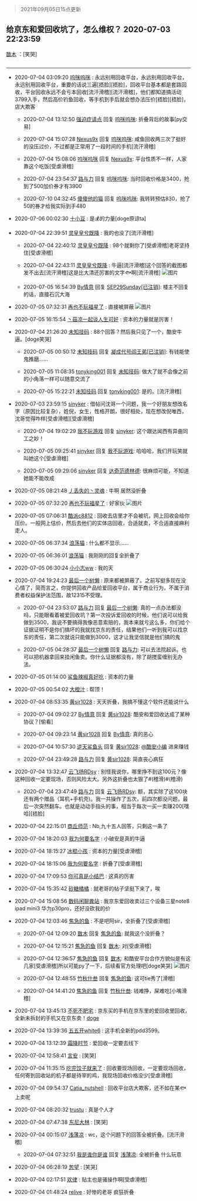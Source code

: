 > 2021年09月05日15点更新
<link rel="stylesheet" href="https://cdn.jsdelivr.net/gh/taotie6/sampleJSON@main/css/photo_show.css">


 ## 给京东和爱回收坑了，怎么维权？ 2020-07-03 22:23:59

 [㪚木](https://www.coolapk.com/feed/19969928?shareKey=ZDdiZDZiYjMyZjBiNjEzMTc1NmU~) ：[笑哭] 

<div class="album">
<img class="img-item" src="" />
</div>

 ------- 

- 2020-07-04 03:09:20 [呜咪呜咪](uid=810390) : 永远别用回收平台，永远别用回收平台，永远别用回收平台，重要的话说三遍[捂脸][捂脸]，回收平台基本都是套路回收，平台回收永远不会亏本回收[流汗滑稽][流汗滑稽]，他们都知道搞活动3799入手，然后高价钓鱼回收，等手机到手后就会想办法压价[捂脸][捂脸]，店大欺客 

    - 2020-07-04 13:12:50 [强迫症请点](uid=1897996) 回复 [呜咪呜咪](uid=810390): 折叠背后的故事[py交易] 

    - 2020-07-04 15:07:28 [Nexus9x](uid=2075593) 回复 [呜咪呜咪](uid=810390): 咸鱼回收两三次了挺好的没压过价，不过都是正常用了一段时间的手机[流汗滑稽] 

    - 2020-07-04 15:08:06 [呜咪呜咪](uid=810390) 回复 [Nexus9x](uid=2075593): 平台性质不一样，人家靠这个吃饭[受虐滑稽] 

    - 2020-07-04 23:54:37 [路与力](uid=557618) 回复 [呜咪呜咪](uid=810390): 当时回收价格是3400，抢到了500加价券才有3900 

    - 2020-07-10 04:32:45 [傻傻他的猫](uid=831321) 回复 [呜咪呜咪](uid=810390): 我转转预估830，抢了50的券才给我实际到手480 

- 2020-07-06 00:02:30 [十小豆](uid=2735905) : 是💰的力量[doge原谅ta] 

- 2020-07-04 22:39:51 [灵皇皇兮既降](uid=1284080) : 我的也没了[流汗滑稽] 

    - 2020-07-04 22:40:12 [灵皇皇兮既降](uid=1284080) : 98个就剩你了[受虐滑稽]老哥坚持住[受虐滑稽] 

    - 2020-07-04 22:43:11 [灵皇皇兮既降](uid=1284080) : 牛逼[流汗滑稽]这个回答的截图都发不出去[流汗滑稽]这是比大清还厉害的文字🐟啊[流汗滑稽] ![图片](https://image.coolapk.com/feed/2020/0704/22/1284080_08a559aa_3791_5381@1440x3120.jpeg)

    - 2020-07-05 16:54:39 [By情意](uid=2227064) 回复 [SEP29Sunday[已注销]](uid=2965540): 楼主不回复的话，直接石沉大海 

- 2020-07-05 07:32:31 [再也不玩福星了](uid=952174) : 直接被屏蔽 ![图片](https://image.coolapk.com/feed/2020/0705/07/952174_814140bc_5550_2192@1080x2340.jpeg)

- 2020-07-05 16:15:54 [丶菇凉一起谈人生可好](uid=1686163) : 资本的力量就是厉害！ 

- 2020-07-04 21:26:20 [未知技码](uid=1290428) : 88个回答？然后我只见了一个，酷安牛逼。[doge笑哭] 

    - 2020-07-05 00:50:12 [未知技码](uid=1290428) 回复 [凝成代号阎王弟[已注销]](uid=2902172): 有钱能使鬼推磨…… 

    - 2020-07-05 11:08:35 [tonyking001](uid=643316) 回复 [未知技码](uid=1290428): 做大了就不会像之前的小角落一样可以随意交流了 

    - 2020-07-05 15:22:21 [未知技码](uid=1290428) 回复 [tonyking001](uid=643316): 是的。[流汗滑稽] 

- 2020-07-03 23:59:15 [sinyker](uid=684334) : 借帖问沈哥一个问题，我一个好朋友想改名字（原因比较复杂），姓倪，女生，性格开朗，很好相处，现在想改倪唯西，沈哥觉得咋样[受虐滑稽][受虐滑稽] 

    - 2020-07-04 19:02:29 [我不玩游戏](uid=3058829) 回复 [sinyker](uid=684334): 这个跟达闻西有异曲同工之妙！ 

    - 2020-07-05 09:25:41 [sinyker](uid=684334) 回复 [我不玩游戏](uid=3058829): 哈哈哈，我们开玩笑就叫她这个[受虐滑稽] 

    - 2020-07-05 09:29:06 [sinyker](uid=684334) 回复 [达奇范德林德](uid=2162750): 很麻烦可能，不知道她能不能改成 

- 2020-07-05 08:21:48 [丿丢失的丶灵魂](uid=532014) : 牛啊   居然没折叠 

- 2020-07-05 07:32:20 [再也不玩福星了](uid=952174) : 好家伙 ![图片](https://image.coolapk.com/feed/2020/0705/07/952174_dd2a3db2_5539_1749@1080x2340.jpeg)

- 2020-07-05 07:06:31 [酷派c8812](uid=3437741) : 回收去店里才不会被坑，网上回收会给你压价。一般网上估价，然后去他们的实体店回收，合适就卖，不合适直接麻利走人。 

- 2020-07-05 06:37:34 [浪荡猫](uid=1605894) : 什么都不显示…… 

- 2020-07-05 06:36:01 [浪荡猫](uid=1605894) : 我刚刚的回复全折叠了 

- 2020-07-05 06:30:24 [小小志ww](uid=1066259) : 我的天 

- 2020-07-04 19:24:23 [最后一个树懒](uid=1978535) : 原来都被屏蔽了。之前写挺多现在没心情了，简而言之，你提供回收产品给爱回收平台，属于商业行为，不属于消费者权益保护法范围，故12315不受理。 

    - 2020-07-04 23:53:07 [路与力](uid=557618) 回复 [最后一个树懒](uid=1978535): 真的一点办法都没吗，只能眼看着被爱回收坑？第一次投诉爱回收的时候，他们说可以给我做到3500，我说不要搞得我像恶意索赔的，我本来就亏这么多，你们给个证据证明不是你们搞坏的我就找京东的责任，结果他们一听到我可以找京东的责任，第二次就说只能做到3000，这才让我坚信就是他们搞的鬼 

    - 2020-07-05 04:28:37 [最后一个树懒](uid=1978535) 回复 [路与力](uid=557618): 可以去法院起诉。也可以把机器拿回来挂闲鱼卖。你什么证据都没有，除了胡搅蛮缠别无办法。 

- 2020-07-05 01:14:00 [鲨鱼辣椒真好吃](uid=3079660) : 资本的力量 

- 2020-07-05 00:54:02 [大橙汁](uid=457318) : 帮顶！ 

- 2020-07-04 08:53:35 [黄sir1028](uid=905870) : 天天折叠，我搞不懂这个软件还能说什么 

    - 2020-07-04 09:02:27 [By情意](uid=2227064) 回复 [黄sir1028](uid=905870): 酷安和爱回收达成了某种协议？[偷看] 

    - 2020-07-04 09:23:14 [黄sir1028](uid=905870) 回复 [By情意](uid=2227064): 真的恶心 

    - 2020-07-04 10:57:30 [逆天鲨鱼头](uid=756299) 回复 [黄sir1028](uid=905870): <a class="feed-link-uname" href="/u/酷安小编">@酷安小编</a> 进来赚钱 

    - 2020-07-04 23:49:28 [路与力](uid=557618) 回复 [黄sir1028](uid=905870): 简直丧心病狂 

- 2020-07-04 13:32:47 [云飞扬RDsy](uid=415920) : 别怪我说你，哪里挣不到这100元？像这种回收一定要现场，否则风险太大。另外这折叠也太狠了#(稽滑)#(稽滑) 

    - 2020-07-04 23:47:49 [路与力](uid=557618) 回复 [云飞扬RDsy](uid=415920): 额，其实除了这100块还有两个赠品（耳机+手机壳)。我一共操作了五次，前四次都没问题，最后一次突然翻车。也就是动动手指头的事，相当于每次一买一卖赚200[嘿哈][捂脸] 

- 2020-07-04 22:15:01 [商丘师范](uid=1801161) : Nb,九十五人回答，只剩这一条了 

- 2020-07-04 18:20:03 [我为何要名字](uid=3413616) : 小破安是真的牛逼 

- 2020-07-04 18:15:27 [冰棍小孩](uid=1458115) : 资本的力量[受虐滑稽] 

- 2020-07-04 18:15:06 [我为何要名字](uid=3413616) : 折叠了[受虐滑稽] 

- 2020-07-04 17:09:53 [你可真是小结巴](uid=751837) : 这真的厉害 

- 2020-07-04 15:35:42 [砂糖橘橘](uid=3073252) : 就老哥的帖子坚挺下来了，唉 

- 2020-07-04 15:08:56 [数码闲聊粪站](uid=904040) : 我京东爱回收卖过三个设备三星note8 ipad mini3 华为p30pro，还好没砍我的价 

- 2020-07-04 12:03:46 [焦急的鱼](uid=1066955) : 不是吧阿sir，全折叠了[受虐滑稽] 

    - 2020-07-04 12:09:20 [㪚木](uid=1081091) 回复 [焦急的鱼](uid=1066955): 就我这个没折叠？ 

    - 2020-07-04 12:15:21 [焦急的鱼](uid=1066955) 回复 [㪚木](uid=1081091): 对[受虐滑稽] 

    - 2020-07-04 12:36:57 [焦急的鱼](uid=1066955) 回复 [㪚木](uid=1081091): 和酷安平台合作方貌似是有这几家[受虐滑稽]所以可能py了一下，后续看官方处理吧[doge笑哭] ![图片](https://image.coolapk.com/feed/2020/0704/12/1066955_858b4be7_7417_0154@1080x1920.jpeg)

    - 2020-07-04 12:48:55 [竹秋什叁](uid=2319428) 回复 [焦急的鱼](uid=1066955): 这可tie秀了[滑稽] 

    - 2020-07-04 14:41:20 [焦急的鱼](uid=1066955) 回复 [竹秋什叁](uid=2319428): 钱难挣，屎难吃[小嘴滑稽] 

- 2020-07-04 13:45:13 [不死不肥宅](uid=2029686) : 京东买的手机在京东里的爱回收里回收，全新未拆封的手机又在京东卖！[doge](不知道视频里的手机是不是题主的手机) 

- 2020-07-04 13:39:36 [五五开white6](uid=3022224) : 这手机全新的pdd3599。 

- 2020-07-04 13:12:39 [霜降时节](uid=708994) : 爱回收一定要去线下 

- 2020-07-04 12:58:41 [言安](uid=2043658) : [笑哭] 

- 2020-07-04 11:35:15 [吃完饺子就来了](uid=1119587) : 回收要现场回收，一定要现场回收，任何寄到回收站的机子都是待宰的鸡，我现场回收价格没少[受虐滑稽] 

- 2020-07-04 09:54:37 [Catia_nutshell](uid=3617176) : 回收平台店大欺客，还不如在某🐟上卖呢 

- 2020-07-04 08:20:32 [trustu](uid=819019) : 真是个人才 

- 2020-07-04 07:47:38 [东尼大林](uid=1612569) : [笑哭] 

- 2020-07-04 00:15:07 [浅薄凉](uid=1630624) : wc，这个问题下的回答全被折叠。[流汗滑稽] 

    - 2020-07-04 07:32:51 [我是谁你是谁](uid=1211358) 回复 [浅薄凉](uid=1630624): 全被折叠 什么玩意 

- 2020-07-04 06:28:19 [怱望](uid=2698452) : [笑哭] 

- 2020-07-04 02:17:51 [欢律](uid=918479) : 贴主也是骚操作啊[受虐滑稽] 

- 2020-07-04 01:48:24 [relive](uid=1401589) : 好惨的老哥
疯狂折叠 


